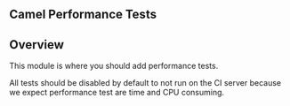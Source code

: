 Camel Performance Tests
-----------------------

## Overview

This module is where you should add performance tests.

All tests should be disabled by default to not run on the CI server because
we expect performance test are time and CPU consuming.